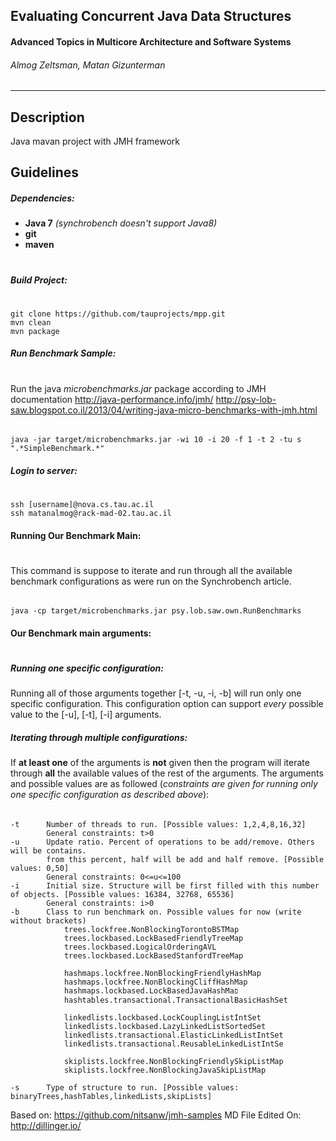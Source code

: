 ##  Evaluating Concurrent Java Data Structures 
#### Advanced Topics in Multicore Architecture and Software Systems

###### Almog Zeltsman, Matan Gizunterman
_____
## Description
Java mavan project with JMH framework
 
## Guidelines
##### Dependencies:
* **Java 7** *(synchrobench doesn't support Java8)*
* **git** 
* **maven**
#
##### Build Project:
#
    git clone https://github.com/tauprojects/mpp.git
    mvn clean
    mvn package


##### Run Benchmark Sample:
# 
Run the java *microbenchmarks.jar* package according to JMH documentation 
http://java-performance.info/jmh/
http://psy-lob-saw.blogspot.co.il/2013/04/writing-java-micro-benchmarks-with-jmh.html
###### 
    java -jar target/microbenchmarks.jar -wi 10 -i 20 -f 1 -t 2 -tu s ".*SimpleBenchmark.*"

##### Login to server:
#
    ssh [username]@nova.cs.tau.ac.il
    ssh matanalmog@rack-mad-02.tau.ac.il
    
#### Running Our Benchmark Main:
# 
This command is suppose to iterate and run through all the available benchmark configurations
as were run on the Synchrobench article.
###### 
    java -cp target/microbenchmarks.jar psy.lob.saw.own.RunBenchmarks

#### Our Benchmark main arguments:
# 
##### Running one specific configuration:
Running all of those arguments together [-t, -u, -i, -b] will run only one specific configuration. 
This configuration option can support _every_ possible value to the [-u], [-t], [-i] arguments.
##### Iterating through multiple configurations:
If **at least one** of the arguments is **not** given then the program will iterate through **all** the available values of the rest of the arguments.
The arguments and possible values are as followed (*constraints are given for running only one specific configuration as described above*):
###### 
    -t 		Number of threads to run. [Possible values: 1,2,4,8,16,32]
			General constraints: t>0
	-u 		Update ratio. Percent of operations to be add/remove. Others will be contains.
			from this percent, half will be add and half remove. [Possible values: 0,50]
			General constraints: 0<=u<=100
	-i 		Initial size. Structure will be first filled with this number of objects. [Possible values: 16384, 32768, 65536]
			General constraints: i>0
	-b		Class to run benchmark on. Possible values for now (write without brackets)
				trees.lockfree.NonBlockingTorontoBSTMap
				trees.lockbased.LockBasedFriendlyTreeMap
				trees.lockbased.LogicalOrderingAVL
				trees.lockbased.LockBasedStanfordTreeMap
                
				hashmaps.lockfree.NonBlockingFriendlyHashMap
				hashmaps.lockfree.NonBlockingCliffHashMap
				hashmaps.lockbased.LockBasedJavaHashMaפ
				hashtables.transactional.TransactionalBasicHashSet
                
				linkedlists.lockbased.LockCouplingListIntSet
				linkedlists.lockbased.LazyLinkedListSortedSet
				linkedlists.transactional.ElasticLinkedListIntSet
				linkedlists.transactional.ReusableLinkedListIntSe
                
				skiplists.lockfree.NonBlockingFriendlySkipListMap
				skiplists.lockfree.NonBlockingJavaSkipListMap
	
	-s 		Type of structure to run. [Possible values: binaryTrees,hashTables,linkedLists,skipLists]


	
Based on: https://github.com/nitsanw/jmh-samples
MD File Edited On: http://dillinger.io/


